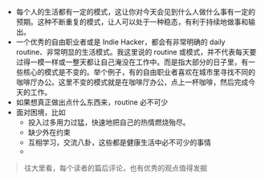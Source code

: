 
- 每个人的生活都有一定的模式，这让你对今天会见到什么人做什么事有一定的预期。这种不断重复的模式，让人可以处于一种稳态，有利于持续地做事和输出。
- 一个优秀的自由职业者或是 Indie Hacker，都会有非常明确的 daily routine、非常明显的生活模式。我这里说的 routine 或模式，并不代表每天要过得一模一样或一整天都让自己淹没在工作中。而是指大部分的日子里，有一些核心的模式是不变的。举个例子，有的自由职业者喜欢在城市里寻找不同的咖啡厅办公。这里不变的模式就是在咖啡厅办公，点上一杯咖啡，然后完成今天的工作。
- 如果想真正做出点什么东西来，routine 必不可少
- 面对困境，比如
   - 投入过多用力过猛，快速地把自己的热情燃烧殆尽。
   - 缺少外在约束
   - 互相学习，交流八卦，这些都是健康生活中必不可少的事情
   - 

> 往大里看，每个读者的篇后评论，也有优秀的观点值得发掘 


